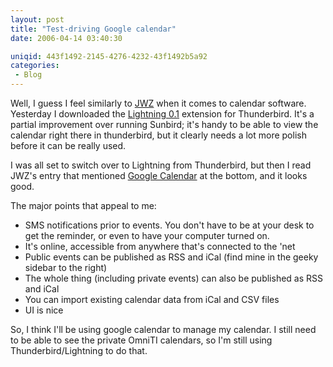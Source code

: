 ```yaml
---
layout: post
title: "Test-driving Google calendar"
date: 2006-04-14 03:40:30

uniqid: 443f1492-2145-4276-4232-43f1492b5a92
categories: 
 - Blog
---
```

<p>Well, I guess I feel similarly to <a href="http://jwz.livejournal.com/625955.html">JWZ</a> when it comes to calendar software.  Yesterday I downloaded the <a href="http://www.mozilla.org/projects/calendar/lightning.html">Lightning 0.1</a> extension for Thunderbird.  It's a partial improvement over running Sunbird; it's handy to be able to view the calendar right there in thunderbird, but it clearly needs a lot more polish before it can be really used.   </p>
<p>I was all set to switch over to Lightning from Thunderbird, but then I read JWZ's entry that mentioned <a href="http://calendar.google.com">Google Calendar</a> at the bottom, and it looks good.   </p>
<p>The major points that appeal to me:   </p>
<p><ul>
<li>SMS notifications prior to events.  You don't have to be at your desk to get the reminder, or even to have your computer turned on.
 <li>It's online, accessible from anywhere that's connected to the 'net
 <li>Public events can be published as RSS and iCal (find mine in the geeky sidebar to the right)
 <li>The whole thing (including private events) can also be published as RSS and iCal
 <li>You can import existing calendar data from iCal and CSV files
 <li>UI is nice
   </ul>
<p>So, I think I'll be using google calendar to manage my calendar.  I still need to be able to see the private OmniTI calendars, so I'm still using Thunderbird/Lightning to do that.   </p>
